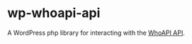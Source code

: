 # wp-whoapi-api
A WordPress php library for interacting with the [WhoAPI API](https://whoapi.com/page/api).

